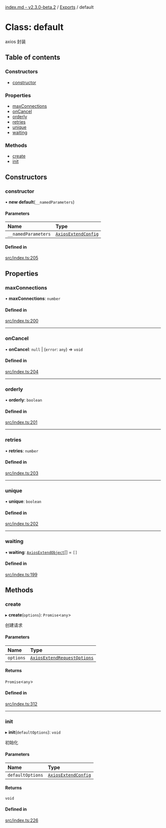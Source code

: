 [index.md - v2.3.0-beta.2](../README.md) / [Exports](../modules.md) / default

# Class: default

axios 封装

## Table of contents

### Constructors

-   [constructor](default.md#constructor)

### Properties

-   [maxConnections](default.md#maxconnections)
-   [onCancel](default.md#oncancel)
-   [orderly](default.md#orderly)
-   [retries](default.md#retries)
-   [unique](default.md#unique)
-   [waiting](default.md#waiting)

### Methods

-   [create](default.md#create)
-   [init](default.md#init)

## Constructors

### constructor

• **new default**(`__namedParameters`)

#### Parameters

| Name                | Type                                                      |
| :------------------ | :-------------------------------------------------------- |
| `__namedParameters` | [`AxiosExtendConfig`](../interfaces/AxiosExtendConfig.md) |

#### Defined in

[src/index.ts:205](https://github.com/saqqdy/axios-ex/blob/205d468/src/index.ts#L205)

## Properties

### maxConnections

• **maxConnections**: `number`

#### Defined in

[src/index.ts:200](https://github.com/saqqdy/axios-ex/blob/205d468/src/index.ts#L200)

---

### onCancel

• **onCancel**: `null` \| (`error`: `any`) => `void`

#### Defined in

[src/index.ts:204](https://github.com/saqqdy/axios-ex/blob/205d468/src/index.ts#L204)

---

### orderly

• **orderly**: `boolean`

#### Defined in

[src/index.ts:201](https://github.com/saqqdy/axios-ex/blob/205d468/src/index.ts#L201)

---

### retries

• **retries**: `number`

#### Defined in

[src/index.ts:203](https://github.com/saqqdy/axios-ex/blob/205d468/src/index.ts#L203)

---

### unique

• **unique**: `boolean`

#### Defined in

[src/index.ts:202](https://github.com/saqqdy/axios-ex/blob/205d468/src/index.ts#L202)

---

### waiting

• **waiting**: [`AxiosExtendObject`](../interfaces/AxiosExtendObject.md)[] = `[]`

#### Defined in

[src/index.ts:199](https://github.com/saqqdy/axios-ex/blob/205d468/src/index.ts#L199)

## Methods

### create

▸ **create**(`options`): `Promise`<`any`\>

创建请求

#### Parameters

| Name      | Type                                                                      |
| :-------- | :------------------------------------------------------------------------ |
| `options` | [`AxiosExtendRequestOptions`](../interfaces/AxiosExtendRequestOptions.md) |

#### Returns

`Promise`<`any`\>

#### Defined in

[src/index.ts:312](https://github.com/saqqdy/axios-ex/blob/205d468/src/index.ts#L312)

---

### init

▸ **init**(`defaultOptions`): `void`

初始化

#### Parameters

| Name             | Type                                                      |
| :--------------- | :-------------------------------------------------------- |
| `defaultOptions` | [`AxiosExtendConfig`](../interfaces/AxiosExtendConfig.md) |

#### Returns

`void`

#### Defined in

[src/index.ts:226](https://github.com/saqqdy/axios-ex/blob/205d468/src/index.ts#L226)
